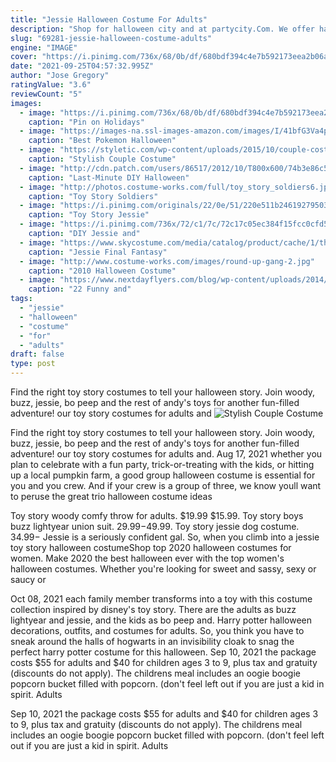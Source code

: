```yaml
---
title: "Jessie Halloween Costume For Adults"
description: "Shop for halloween city and at partycity.Com. We offer halloween store 2021 and more for any special occasion."
slug: "69281-jessie-halloween-costume-adults"
engine: "IMAGE"
cover: "https://i.pinimg.com/736x/68/0b/df/680bdf394c4e7b592173eea2b06aef4a--halloween-costumes-plus-size-plus-size-costume.jpg"
date: "2021-09-25T04:57:32.995Z"
author: "Jose Gregory"
ratingValue: "3.6"
reviewCount: "5"
images:
  - image: "https://i.pinimg.com/736x/68/0b/df/680bdf394c4e7b592173eea2b06aef4a--halloween-costumes-plus-size-plus-size-costume.jpg"
    caption: "Pin on Holidays"
  - image: "https://images-na.ssl-images-amazon.com/images/I/41bfG3Va4pL.jpg"
    caption: "Best Pokemon Halloween"
  - image: "https://styletic.com/wp-content/uploads/2015/10/couple-costume-ideas/14-couple-costume-ideas.jpg"
    caption: "Stylish Couple Costume"
  - image: "http://cdn.patch.com/users/86517/2012/10/T800x600/74b3e86c554223b9a65ca0351137926b.jpg"
    caption: "Last-Minute DIY Halloween"
  - image: "http://photos.costume-works.com/full/toy_story_soldiers6.jpg"
    caption: "Toy Story Soldiers"
  - image: "https://i.pinimg.com/originals/22/0e/51/220e511b24619279503dd14d8632d27d.jpg"
    caption: "Toy Story Jessie"
  - image: "https://i.pinimg.com/736x/72/c1/7c/72c17c05ec384f15fcc0cfd51a438364--couples-halloween-family-halloween.jpg"
    caption: "DIY Jessie and"
  - image: "https://www.skycostume.com/media/catalog/product/cache/1/thumbnail/600x600/9df78eab33525d08d6e5fb8d27136e95/1/5/15007670-8.jpg"
    caption: "Jessie Final Fantasy"
  - image: "http://www.costume-works.com/images/round-up-gang-2.jpg"
    caption: "2010 Halloween Costume"
  - image: "https://www.nextdayflyers.com/blog/wp-content/uploads/2014/09/16-fantasy-football-costume-3.jpg"
    caption: "22 Funny and"
tags:
  - "jessie"
  - "halloween"
  - "costume"
  - "for"
  - "adults"
draft: false
type: post
---
```


Find the right toy story costumes to tell your halloween story. Join woody, buzz, jessie, bo peep and the rest of andy's toys for another fun-filled adventure! our toy story costumes for adults and
![Stylish Couple Costume](https://styletic.com/wp-content/uploads/2015/10/couple-costume-ideas/14-couple-costume-ideas.jpg "Stylish Couple Costume")

Find the right toy story costumes to tell your halloween story. Join woody, buzz, jessie, bo peep and the rest of andy&#39;s toys for another fun-filled adventure! our toy story costumes for adults and. Aug 17, 2021 whether you plan to celebrate with a fun party, trick-or-treating with the kids, or hitting up a local pumpkin farm, a good group halloween costume is essential for you and you crew. And if your crew is a group of three, we know youll want to peruse the great trio halloween costume ideas
<!--inArticleAds-->

<!--galleryOne-->

Toy story woody comfy throw for adults. $19.99 $15.99. Toy story boys buzz lightyear union suit. $29.99-$49.99. Toy story jessie dog costume. $34.99-$  Jessie is a seriously confident gal. So, when you climb into a jessie toy story halloween costumeShop top 2020 halloween costumes for women. Make 2020 the best halloween ever with the top women's halloween costumes. Whether you're looking for sweet and sassy, sexy or saucy or
<!--inArticleAds-->

<!--galleryTwo-->

Oct 08, 2021 each family member transforms into a toy with this costume collection inspired by disney's toy story. There are the adults as buzz lightyear and jessie, and the kids as bo peep and. Harry potter halloween decorations, outfits, and costumes for adults. So, you think you have to sneak around the halls of hogwarts in an invisibility cloak to snag the perfect harry potter costume for this halloween. Sep 10, 2021 the package costs $55 for adults and $40 for children ages 3 to 9, plus tax and gratuity (discounts do not apply). The childrens meal includes an oogie boogie popcorn bucket filled with popcorn. (don't feel left out if you are just a kid in spirit. Adults
<!--galleryThree-->

Sep 10, 2021 the package costs $55 for adults and $40 for children ages 3 to 9, plus tax and gratuity (discounts do not apply). The childrens meal includes an oogie boogie popcorn bucket filled with popcorn. (don't feel left out if you are just a kid in spirit. Adults